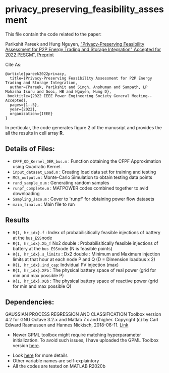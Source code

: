# privacy_preserving_feasibility_assesment

This file contain the code related to the paper: 

Parikshit Pareek and Hung Nguyen, ["Privacy-Preserving Feasibility Assessment for P2P Energy Trading and Storage Integration" Accepted for 2022 PESGM"](https://www.researchgate.net/publication/358660003_Privacy-Preserving_Feasibility_Assessment_for_P2P_Energy_Trading_and_Storage_Integration), [Preprint](https://www.researchgate.net/publication/358660003_Privacy-Preserving_Feasibility_Assessment_for_P2P_Energy_Trading_and_Storage_Integration)

Cite As: 
```
@article{pareek2022privacy,
  title={Privacy-Preserving Feasibility Assessment for P2P Energy Trading and Storage Integration,
  author={Pareek, Parikshit and Singh, Anshuman and Sampath, LP Mohasha Isuru and Gooi, HB and Nguyen, Hung D},
 booktitle={2022 IEEE Power Engineering Society General Meeting--Accepted},
  pages={1--5},
  year={2022},
  organization={IEEE}
}
```
In perticular, the code generates figure 2 of the manusript and provides the all the results in cell array **R**. 

## Details of Files: 
- `CFPF_QD_Kernel_DER_bus.m` : Function obtaining the CFPF Approximation using Quadratic Kernel.
- `input_dataset_Load.m` : Creating load data set for training and testing 
- `MCS_output.m`    : Monte-Carlo Simulation to obtain testing data points
- `rand_sample_x.m` : Generating random samples
- `runpf_complete.m` : MATPOWER codes combined together to avid downloading 
- `Sampling_Jaco.m`  : Cover to 'runpf' for obtaining power flow datasets
- `main_final.m`     : Main file to run


## Results
- `R{1, hr_idx}.f`  : Index of probabilisitically feasible injections of battery at the `bus_ESS`node
- `R{1, hr_idx}.Xb_f` Nx2 double : Probabilisitically feasible injections of battery at the `bus_ESS`node  (N is feasible points)
- `R{1, hr_idx}.s_limits` : Dx2 double : Minimum and Maximum injection limits at that hour at each node P and Q (D = Dimension loadbus x 2)
- `R{1, hr_idx}.ind_cap`: Indvidual PV injection (max)
- `R{1, hr_idx}.XPb` : The physical battery space of real power (grid for min and max possible P)
- `R{1, hr_idx}.XQb` : The physical battery space of reactive power (grid for min and max possible Q)

## Dependencies: 
GAUSSIAN PROCESS REGRESSION AND CLASSIFICATION Toolbox version 4.2 for GNU Octave 3.2.x and Matlab 7.x and higher.
Copyright (c) by Carl Edward Rasmussen and Hannes Nickisch, 2018-06-11.
[Link](http://www.gaussianprocess.org/gpml/code/matlab/doc/)

* Newer GPML toolbox might require matching hyperparameter initialization. To avoid such issues, I have uploaded the GPML Toolbox version [here](https://github.com/parikshit-pareek/Closed-form-Power-Flow/tree/master/GPML). 

- Look [here](https://github.com/parikshit-pareek/Closed-form-Power-Flow) for more details  
- Other variable names are self-explaintory
- All the codes are tested on MATLAB R2020b
